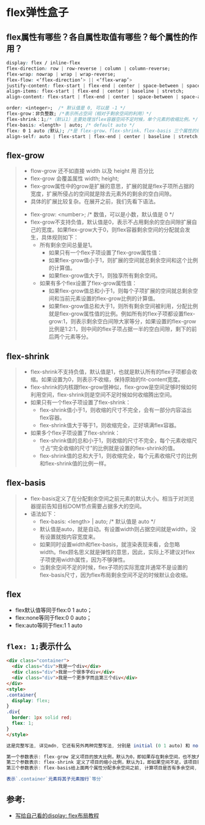 # flex弹性盒子

## flex属性有哪些？各自属性取值有哪些？每个属性的作用？
  ```css
  display: flex / inline-flex
  flex-direction: row | row-reverse | column | column-reverse;
  flex-wrap: nowrap | wrap | wrap-reverse;
  flex-flow: <‘flex-direction’> || <‘flex-wrap’>
  justify-content: flex-start | flex-end | center | space-between | space-around |   space-evenly;
  align-items: flex-start | flex-end | center | baseline | stretch;
  align-content: flex-start | flex-end | center | space-between | space-around | stretch;/*交叉轴上的多行(若flex子项只有一行，则该属性无效)*/
  ```
  ```css
  order: <integer>;  /* 默认值是 0, 可以是 -1 */
  flex-grow：非负整数; /*表示所占空间（相对于剩余空间的利用）*/
  flex-shrink：1;/*（默认1）主要处理当flex容器空间不足时候，单个元素的收缩比例。*/
  flex-basis: <length> | auto; /* default auto */
  flex: 0 1 auto (默认); /*是 flex-grow、flex-shrink、flex-basis 三个属性的缩写*/
  align-self: auto | flex-start | flex-end | center | baseline | stretch; /*align-self 属性允许某个单独的 flex 项覆盖默认的对齐方式*/
  ```

## flex-grow
>- flow-grow 还不如直接 width 以及 height 用 百分比
>- flex-grow 会覆盖属性 width; height;
>- flex-grow属性中的grow是扩展的意思，扩展的就是flex子项所占据的宽度，扩展所侵占的空间就是除去元素外的剩余的空白间隙。
>- 具体的扩展比较复杂。在展开之前，我们先看下语法。
>  * flex-grow: \<number\>; /* 数值，可以是小数，默认值是 0 */
>  * flex-grow不支持负值，默认值是0，表示不占用剩余的空白间隙扩展自己的宽度。如果flex-grow大于0，则flex容器剩余空间的分配就会发生，具体规则如下：
>    - 所有剩余空间总量是1。
>      * 如果只有一个flex子项设置了flex-grow属性值：
>      * 如果flex-grow值小于1，则扩展的空间就总剩余空间和这个比例的计算值。
>      * 如果flex-grow值大于1，则独享所有剩余空间。
>    - 如果有多个flex设置了flex-grow属性值：
>      * 如果flex-grow值总和小于1，则每个子项扩展的空间就总剩余空间和当前元素设置的flex-grow比例的计算值。
>      * 如果flex-grow值总和大于1，则所有剩余空间被利用，分配比例就是flex-grow属性值的比例。例如所有的flex子项都设置flex-grow:1，则表示剩余空白间隙大家等分，如果设置的flex-grow比例是1:2:1，则中间的flex子项占据一半的空白间隙，剩下的前后两个元素等分。

## flex-shrink
> - flex-shrink不支持负值，默认值是1，也就是默认所有的flex子项都会收缩。如果设置为0，则表示不收缩，保持原始的fit-content宽度。
> - flex-shrink的内核跟flex-grow很神似，flex-grow是空间足够时候如何利用空间，flex-shrink则是空间不足时候如何收缩腾出空间。
> - 如果只有一个flex子项设置了flex-shrink：
>   * flex-shrink值小于1，则收缩的尺寸不完全，会有一部分内容溢出flex容器。
>   * flex-shrink值大于等于1，则收缩完全，正好填满flex容器。
> - 如果多个flex子项设置了flex-shrink：
>   * flex-shrink值的总和小于1，则收缩的尺寸不完全，每个元素收缩尺寸占“完全收缩的尺寸”的比例就是设置的flex-shrink的值。
>   * flex-shrink值的总和大于1，则收缩完全，每个元素收缩尺寸的比例和flex-shrink值的比例一样。

## flex-basis
> - flex-basis定义了在分配剩余空间之前元素的默认大小。相当于对浏览器提前告知目标DOM节点需要占据多大的空间。
> - 语法如下：
>   * flex-basis: \<length\> | auto; /* 默认值是 auto */
>   * 默认值是auto，就是自动。有设置width则占据空间就是width，没有设置就按内容宽度来。
>   * 如果同时设置width和flex-basis，就渲染表现来看，会忽略width。flex顾名思义就是弹性的意思，因此，实际上不建议对flex子项使用width属性，因为不够弹性。
>   * 当剩余空间不足的时候，flex子项的实际宽度并通常不是设置的flex-basis尺寸，因为flex布局剩余空间不足的时候默认会收缩。

## flex 
- flex默认值等同于flex:0 1 auto；
- flex:none等同于flex:0 0 auto；
- flex:auto等同于flex:1 1 auto

## `flex: 1;`表示什么
```html
<div class="container">
  <div class="div">我是一个div</div>
  <div class="div">我是一个很多字div</div>
  <div class="div">我是一个更多字而且第三个div</div>
</div>
<style>
.container{
  display: flex;
}
.div{
  border: 1px solid red;
  flex: 1;
}
</style>
```
```js
这是完整写法, 详见mdn, 它还有另外两种完整写法, 分别是 initial (0 1 auto) 和 none (0 0 auto)

第一个参数表示: flex-grow 定义项目的放大比例，默认为0，即如果存在剩余空间，也不放大
第二个参数表示: flex-shrink 定义了项目的缩小比例，默认为1，即如果空间不足，该项目将缩小
第三个参数表示: flex-basis给上面两个属性分配多余空间之前, 计算项目是否有多余空间, 默认值为 auto, 即项目本身的大小

表示`.container`元素将其子元素按行`等分`
```


## 参考: 
- [写给自己看的display: flex布局教程](https://www.zhangxinxu.com/wordpress/2018/10/display-flex-css3-css/)
